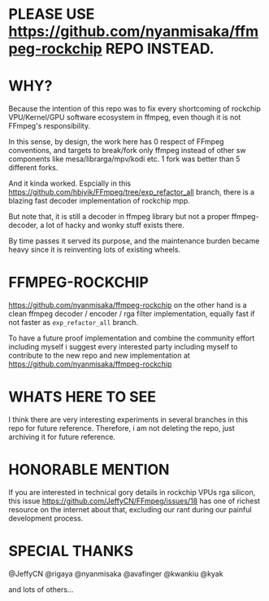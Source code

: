 # PLEASE USE https://github.com/nyanmisaka/ffmpeg-rockchip REPO INSTEAD.

# WHY?

Because the intention of this repo was to fix every shortcoming of rockchip VPU/Kernel/GPU software ecosystem in ffmpeg, even though it is not FFmpeg's responsibility.

In this sense, by design, the work here has 0 respect of FFmpeg conventions, and targets to break/fork only ffmpeg instead of other sw components like mesa/librarga/mpv/kodi etc. 1 fork was better than 5 different forks.

And it kinda worked. Espcially in this https://github.com/hbiyik/FFmpeg/tree/exp_refactor_all branch, there is a blazing fast decoder implementation of rockchip mpp.

But note that, it is still a decoder in ffmpeg library but not a proper ffmpeg-decoder, a lot of hacky and wonky stuff exists there.

By time passes it served its purpose, and the maintenance burden became heavy since it is reinventing lots of existing wheels.

# FFMPEG-ROCKCHIP

https://github.com/nyanmisaka/ffmpeg-rockchip on the other hand is a clean ffmpeg decoder / encoder / rga filter implementation, equally fast if not faster as `exp_refactor_all` branch.

To have a future proof implementation and combine the community effort including myself i suggest every interested party including myself to contribute to the new repo and new implementation at https://github.com/nyanmisaka/ffmpeg-rockchip

# WHATS HERE TO SEE

I think there are very interesting experiments in several branches in this repo for future reference. Therefore, i am not deleting the repo, just archiving it for future reference.

# HONORABLE MENTION

If you are interested in technical gory details in rockchip VPUs rga silicon, this issue https://github.com/JeffyCN/FFmpeg/issues/18 has one of richest resource on the internet about that, excluding our rant during our painful development process.

# SPECIAL THANKS

@JeffyCN
@rigaya
@nyanmisaka
@avafinger
@kwankiu
@kyak

and lots of others...
